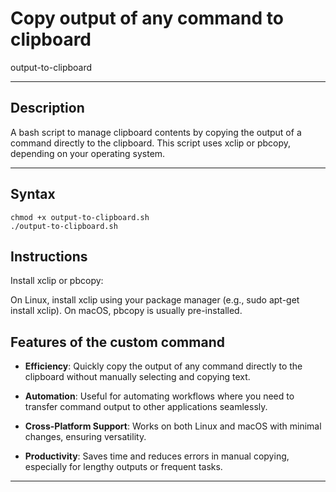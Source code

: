 # Copy output of any command to clipboard

output-to-clipboard

---

## Description

A bash script to manage clipboard contents by copying the output of a command directly to the clipboard. This script uses xclip or pbcopy, depending on your operating system.

---

## Syntax

```
chmod +x output-to-clipboard.sh
./output-to-clipboard.sh
```

## Instructions

Install xclip or pbcopy:

On Linux, install xclip using your package manager (e.g., sudo apt-get install xclip).
On macOS, pbcopy is usually pre-installed.

## Features of the custom command

- **Efficiency**: Quickly copy the output of any command directly to the clipboard without manually selecting and copying text.

- **Automation**: Useful for automating workflows where you need to transfer command output to other applications seamlessly.
- **Cross-Platform Support**: Works on both Linux and macOS with minimal changes, ensuring versatility.
- **Productivity**: Saves time and reduces errors in manual copying, especially for lengthy outputs or frequent tasks.

---
